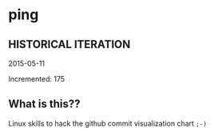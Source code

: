 # ping

## HISTORICAL ITERATION
2015-05-11

Incremented: 175

## What is this?? 
Linux skills to hack the github commit visualization chart `;-)`
